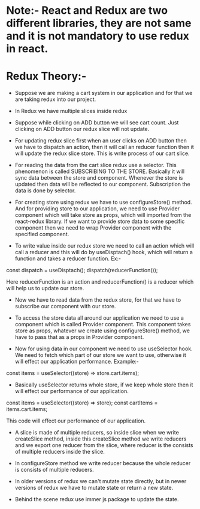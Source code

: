 # Note:- React and Redux are two different libraries, they are not same and it is not mandatory to use redux in react.

# Redux Theory:-
* Suppose we are making a cart system in our application and for that we are taking redux into our project. 
* In Redux we have multiple slices inside redux
* Suppose while clicking on ADD button we will see cart count. Just clicking on ADD button our redux slice will not update.
* For updating redux slice first when an user clicks on ADD button then we have to dispatch an action, then it will call an reducer function then it will update the redux slice store. This is write process of our cart slice.
* For reading the data from the cart slice redux use a selector. This phenomenon is called SUBSCRIBING TO THE STORE. Basically it will sync data between the store and component. Whenever the store is updated then data will be reflected to our component. Subscription the data is done by selector.


* For creating store using redux we have to use configureStore() method. And for providing store to our application, we need to use Provider component which will take store as props, which will imported from the react-redux library. If we want to provide store data to some specific component then we need to wrap Provider component with the specified component.


* To write value inside our redux store we need to call an action which will call a reducer and this will do by useDisptach() hook, which will return a function and takes a reducer function. Ex:-

const dispatch = useDisptach();
dispatch(reducerFunction());

Here reducerFunction is an action and reducerFunction() is a reducer which will help us to update our store.

* Now we have to read data from the redux store, for that we have to subscribe our component with our store. 

* To access the store data all around our application we need to use a component which is called Provider component. This component takes store as props, whatever we create using configureStore() method, we have to pass that as a props in Provider component.

* Now for using data in our component we need to use useSelector hook. We need to fetch which part of our store we want to use, otherwise it will effect our application performance. Example:-

const items = useSelector((store) => store.cart.items);

* Basically useSelector returns whole store, if we keep whole store then it will effect our performance of our application.

const items = useSelector((store) => store);
const cartItems = items.cart.items;

This code will effect our performance of our application.


* A slice is made of multiple reducers, so inside slice when we write createSlice method, inside this createSlice method we write reducers and we export one reducer from the slice, where reducer is the consists of multiple reducers inside the slice.

* In configureStore method we write reducer because the whole reducer is consists of multiple reducers.


* In older versions of redux we can't mutate state directly, but in newer versions of redux we have to mutate state or return a new state.

* Behind the scene redux use immer js package to update the state.
